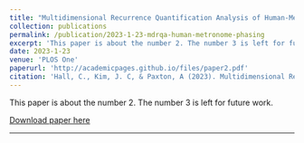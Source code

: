 ```yaml
---
title: "Multidimensional Recurrence Quantification Analysis of Human-Metronome Phasing"
collection: publications
permalink: /publication/2023-1-23-mdrqa-human-metronome-phasing
excerpt: 'This paper is about the number 2. The number 3 is left for future work.'
date: 2023-1-23
venue: 'PLOS One'
paperurl: 'http://academicpages.github.io/files/paper2.pdf'
citation: 'Hall, C., Kim, J. C, & Paxton, A (2023). Multidimensional Recurrence Quantification Analysis of Human-Metronome Phasing. <i>PLOS One</i>. 18(2): e0279987. doi: 10.1371/journal.pone.0279987'
---
```

This paper is about the number 2. The number 3 is left for future work.

[Download paper here](https://journals.plos.org/plosone/article?id=10.1371/journal.pone.0279987)

---
